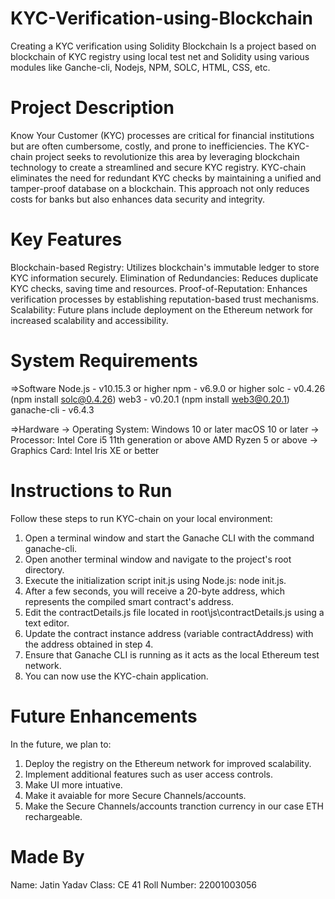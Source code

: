 # KYC-Verification-using-Blockchain
Creating a KYC verification using Solidity Blockchain
Is a project based on blockchain of KYC registry using local test net and Solidity using various modules like Ganche-cli, Nodejs, NPM, SOLC, HTML, CSS, etc.

# Project Description
Know Your Customer (KYC) processes are critical for financial institutions but are often cumbersome, costly, and prone to inefficiencies. The KYC-chain project seeks to revolutionize this area by leveraging blockchain technology to create a streamlined and secure KYC registry.
KYC-chain eliminates the need for redundant KYC checks by maintaining a unified and tamper-proof database on a blockchain. This approach not only reduces costs for banks but also enhances data security and integrity.

# Key Features
Blockchain-based Registry: Utilizes blockchain's immutable ledger to store KYC information securely.
Elimination of Redundancies: Reduces duplicate KYC checks, saving time and resources.
Proof-of-Reputation: Enhances verification processes by establishing reputation-based trust mechanisms.
Scalability: Future plans include deployment on the Ethereum network for increased scalability and accessibility.

# System Requirements
=>Software
Node.js - v10.15.3 or higher
npm - v6.9.0 or higher
solc - v0.4.26 (npm install solc@0.4.26)
web3 - v0.20.1 (npm install web3@0.20.1)
ganache-cli - v6.4.3

=>Hardware
-> Operating System:
Windows 10 or later
macOS 10 or later
-> Processor:
Intel Core i5 11th generation or above
AMD Ryzen 5 or above
-> Graphics Card:
Intel Iris XE or better

# Instructions to Run
Follow these steps to run KYC-chain on your local environment:

1. Open a terminal window and start the Ganache CLI with the command ganache-cli.
2. Open another terminal window and navigate to the project's root directory.
3. Execute the initialization script init.js using Node.js: node init.js.
4. After a few seconds, you will receive a 20-byte address, which represents the compiled smart contract's  address.
5. Edit the contractDetails.js file located in root\js\contractDetails.js using a text editor.
6. Update the contract instance address (variable contractAddress) with the address obtained in step 4.
7. Ensure that Ganache CLI is running as it acts as the local Ethereum test network.
8. You can now use the KYC-chain application.

# Future Enhancements
In the future, we plan to:

1. Deploy the registry on the Ethereum network for improved scalability.
2. Implement additional features such as user access controls.
3. Make UI more intuative.
4. Make it avaiable for more Secure Channels/accounts.
5. Make the Secure Channels/accounts tranction currency in our case ETH rechargeable.

# Made By
Name: Jatin Yadav
Class: CE 41
Roll Number: 22001003056
